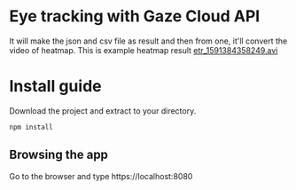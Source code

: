 # Eye tracking with Gaze Cloud API

It will make the json and csv file as result and then from one, it'll convert the video of heatmap.
This is example heatmap result [etr_1591384358249.avi](https://github.com/coder1236/gazeRecoder/blob/master/etr_1591384358249.avi "etr_1591384358249.avi")


# Install guide

Download the project and extract to your directory.
```powershell
npm install
```

## Browsing the app
Go to the browser and type https://localhost:8080
